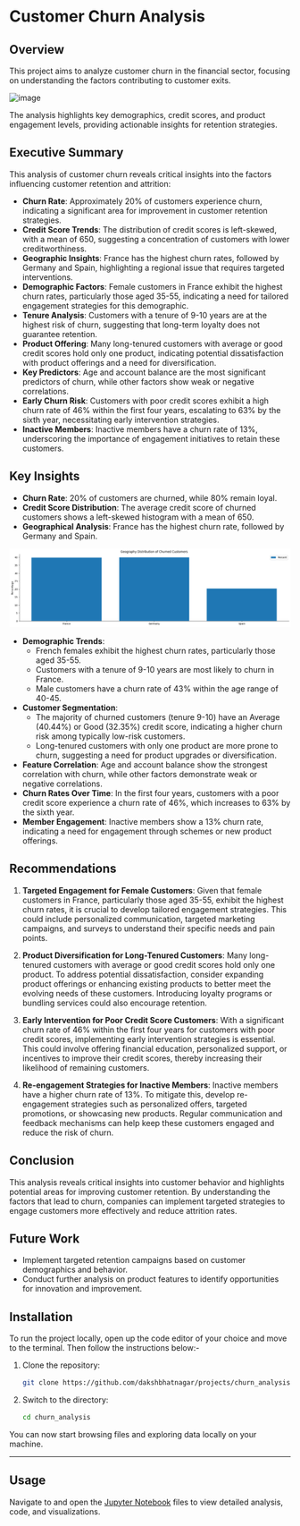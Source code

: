 # Customer Churn Analysis

## Overview
This project aims to analyze customer churn in the financial sector, focusing on understanding the factors contributing to customer exits. 

![image](https://www.cleartouch.in/wp-content/uploads/2022/11/Customer-Churn.png)

The analysis highlights key demographics, credit scores, and product engagement levels, providing actionable insights for retention strategies.

## Executive Summary

This analysis of customer churn reveals critical insights into the factors influencing customer retention and attrition:

- **Churn Rate**: Approximately 20% of customers experience churn, indicating a significant area for improvement in customer retention strategies.
- **Credit Score Trends**: The distribution of credit scores is left-skewed, with a mean of 650, suggesting a concentration of customers with lower creditworthiness.
- **Geographic Insights**: France has the highest churn rates, followed by Germany and Spain, highlighting a regional issue that requires targeted interventions.
- **Demographic Factors**: Female customers in France exhibit the highest churn rates, particularly those aged 35-55, indicating a need for tailored engagement strategies for this demographic.
- **Tenure Analysis**: Customers with a tenure of 9-10 years are at the highest risk of churn, suggesting that long-term loyalty does not guarantee retention.
- **Product Offering**: Many long-tenured customers with average or good credit scores hold only one product, indicating potential dissatisfaction with product offerings and a need for diversification.
- **Key Predictors**: Age and account balance are the most significant predictors of churn, while other factors show weak or negative correlations.
- **Early Churn Risk**: Customers with poor credit scores exhibit a high churn rate of 46% within the first four years, escalating to 63% by the sixth year, necessitating early intervention strategies.
- **Inactive Members**: Inactive members have a churn rate of 13%, underscoring the importance of engagement initiatives to retain these customers.

## Key Insights

- **Churn Rate**: 20% of customers are churned, while 80% remain loyal.
- **Credit Score Distribution**: The average credit score of churned customers shows a left-skewed histogram with a mean of 650.
- **Geographical Analysis**: France has the highest churn rate, followed by Germany and Spain.

![image](/churn_analysis/output.png)

- **Demographic Trends**: 
  - French females exhibit the highest churn rates, particularly those aged 35-55.
  - Customers with a tenure of 9-10 years are most likely to churn in France.
  - Male customers have a churn rate of 43% within the age range of 40-45.
- **Customer Segmentation**: 
  - The majority of churned customers (tenure 9-10) have an Average (40.44%) or Good (32.35%) credit score, indicating a higher churn risk among typically low-risk customers.
  - Long-tenured customers with only one product are more prone to churn, suggesting a need for product upgrades or diversification.
- **Feature Correlation**: Age and account balance show the strongest correlation with churn, while other factors demonstrate weak or negative correlations.
- **Churn Rates Over Time**: In the first four years, customers with a poor credit score experience a churn rate of 46%, which increases to 63% by the sixth year.
- **Member Engagement**: Inactive members show a 13% churn rate, indicating a need for engagement through schemes or new product offerings.

## Recommendations

1. **Targeted Engagement for Female Customers**: Given that female customers in France, particularly those aged 35-55, exhibit the highest churn rates, it is crucial to develop tailored engagement strategies. This could include personalized communication, targeted marketing campaigns, and surveys to understand their specific needs and pain points.

2. **Product Diversification for Long-Tenured Customers**: Many long-tenured customers with average or good credit scores hold only one product. To address potential dissatisfaction, consider expanding product offerings or enhancing existing products to better meet the evolving needs of these customers. Introducing loyalty programs or bundling services could also encourage retention.

3. **Early Intervention for Poor Credit Score Customers**: With a significant churn rate of 46% within the first four years for customers with poor credit scores, implementing early intervention strategies is essential. This could involve offering financial education, personalized support, or incentives to improve their credit scores, thereby increasing their likelihood of remaining customers.

4. **Re-engagement Strategies for Inactive Members**: Inactive members have a higher churn rate of 13%. To mitigate this, develop re-engagement strategies such as personalized offers, targeted promotions, or showcasing new products. Regular communication and feedback mechanisms can help keep these customers engaged and reduce the risk of churn.

## Conclusion
This analysis reveals critical insights into customer behavior and highlights potential areas for improving customer retention. By understanding the factors that lead to churn, companies can implement targeted strategies to engage customers more effectively and reduce attrition rates.

## Future Work
- Implement targeted retention campaigns based on customer demographics and behavior.
- Conduct further analysis on product features to identify opportunities for innovation and improvement.

## Installation

To run the project locally, open up the code editor of your choice and move to the terminal. Then follow the instructions below:-

1. Clone the repository:

   ```bash
   git clone https://github.com/dakshbhatnagar/projects/churn_analysis.git
   ```

2. Switch to the directory:
   ```bash
   cd churn_analysis
   ```

You can now start browsing files and exploring data locally on your machine.
   
---
## Usage

Navigate to and open the [Jupyter Notebook](/churn_analysis/Churn.ipynb) files to view detailed analysis, code, and visualizations.
